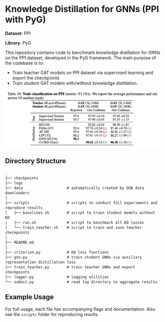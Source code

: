 # Knowledge Distillation for GNNs (PPI with PyG)

**Dataset**: PPI

**Library**: PyG

This repository contains code to benchmark knowledge distillation for GNNs on the PPI dataset, developed in the PyG framework.
The main purpose of the codebase is to:
- Train teacher GAT models on PPI dataset via supervised learning and export the checkpoints
- Train student GAT models with/without knowledge distillation.

![PPI Results](../img/ppi.png)

## Directory Structure

```
.
├── checkpoints
├── logs
├── data                    # automatically created by OGB data downloaders
|
├── scripts                 # scripts to conduct full experiments and reproduce results
│   ├── baselines.sh        # script to train student models without KD
│   ├── run.sh              # script to benchmark all KD losses
│   └── train_teacher.sh    # script to train and save teacher checkpoints
|
├── README.md
|
├── criterion.py            # KD loss functions
├── gnn.py                  # train student GNNs via auxiliary representation distillation loss
├── train_teacher.py        # train teacher GNNs and export checkpoints
├── logger.py               # logging utilities
└── submit.py               # read log directory to aggregate results
```

## Example Usage

For full usage, each file has accompanying flags and documentation.
Also see the `scripts` folder for reproducing results.
